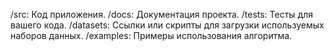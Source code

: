 /src: Код приложения.
/docs: Документация проекта.
/tests: Тесты для вашего кода.
/datasets: Ссылки или скрипты для загрузки используемых наборов данных.
/examples: Примеры использования алгоритма.
